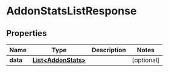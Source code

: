 

# AddonStatsListResponse

## Properties

Name | Type | Description | Notes
------------ | ------------- | ------------- | -------------
**data** | [**List&lt;AddonStats&gt;**](AddonStats.md) |  |  [optional]



